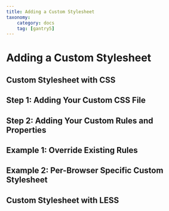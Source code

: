 ```yaml
---
title: Adding a Custom Stylesheet
taxonomy:
    category: docs
    tag: [gantry5]
---
```


Adding a Custom Stylesheet
==========================


Custom Stylesheet with CSS
--------------------------


Step 1: Adding Your Custom CSS File
-----------------------------------



Step 2: Adding Your Custom Rules and Properties
-----------------------------------------------



Example 1: Override Existing Rules
----------------------------------



Example 2: Per-Browser Specific Custom Stylesheet
-------------------------------------------------


Custom Stylesheet with LESS
---------------------------
